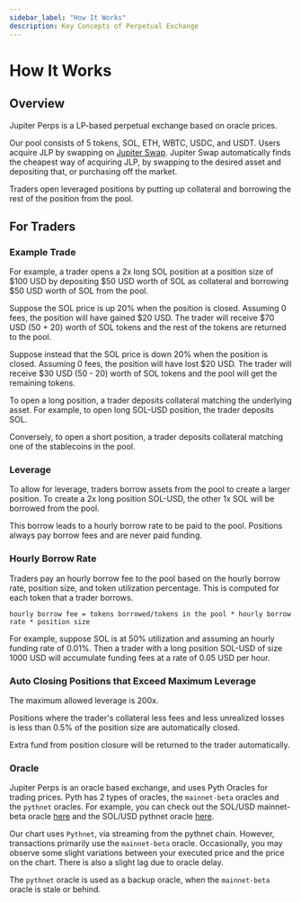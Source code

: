 ```yaml
---
sidebar_label: "How It Works"
description: Key Concepts of Perpetual Exchange
---
```


# How It Works

## Overview

Jupiter Perps is a LP-based perpetual exchange based on oracle prices.

Our pool consists of 5 tokens, SOL, ETH, WBTC, USDC, and USDT. Users acquire JLP by swapping on [Jupiter Swap](https://jup.ag/swap/USDC-JLP). Jupiter Swap automatically finds the cheapest way of acquiring JLP, by swapping to the desired asset and depositing that, or purchasing off the market. 

Traders open leveraged positions by putting up collateral and borrowing
the rest of the position from the pool. 

## For Traders

### Example Trade

For example, a trader opens a 2x long SOL position at a position size of $100
USD by depositing $50 USD worth of SOL as collateral and borrowing $50 USD
worth of SOL from the pool.

Suppose the SOL price is up 20% when the position is closed. Assuming 0 fees,
the position will have gained $20 USD. The trader will receive $70 USD (50 + 20)
worth of SOL tokens and the rest of the tokens are returned to the pool.

Suppose instead that the SOL price is down 20% when the position is closed.
Assuming 0 fees, the position will have lost $20 USD. The trader will receive
$30 USD (50 - 20) worth of SOL tokens and the pool will get the remaining
tokens.

To open a long position, a trader deposits collateral matching the underlying
asset. For example, to open long SOL-USD position, the trader deposits SOL.

Conversely, to open a short position, a trader deposits collateral matching one
of the stablecoins in the pool.

### Leverage 

To allow for leverage, traders borrow assets from the pool to create a
larger position. To create a 2x long position SOL-USD, the other 1x SOL will be
borrowed from the pool.

This borrow leads to a hourly borrow rate to be paid to the pool. Positions always pay borrow fees and are never paid funding. 

### Hourly Borrow Rate

Traders pay an hourly borrow fee to the pool based on the hourly borrow rate, position size, and
token utilization percentage. This is computed for each token that a trader borrows.

`hourly borrow fee = tokens borrowed/tokens in the pool * hourly borrow rate * position size`

For example, suppose SOL is at 50% utilization and assuming an hourly funding
rate of 0.01%. Then a trader with a long position SOL-USD of size 1000 USD will
accumulate funding fees at a rate of 0.05 USD per hour.

### Auto Closing Positions that Exceed Maximum Leverage

The maximum allowed leverage is 200x.

Positions where the trader's collateral less fees and less unrealized losses is
less than 0.5% of the position size are automatically closed.

Extra fund from position closure will be returned to the trader automatically.

### Oracle

Jupiter Perps is an oracle based exchange, and uses Pyth Oracles for trading prices. Pyth has 2 types of oracles, the `mainnet-beta` oracles and the `pythnet` oracles. For example, you can check out the SOL/USD mainnet-beta oracle [here](https://pyth.network/price-feeds/crypto-sol-usd?cluster=solana-mainnet-beta) and the SOL/USD pythnet oracle [here](https://pyth.network/price-feeds/crypto-sol-usd?cluster=pythnet).

Our chart uses `Pythnet`, via streaming from the pythnet chain. However, transactions primarily use the `mainnet-beta` oracle. Occasionally, you may observe some slight variations between your executed price and the price on the chart. There is also a  slight lag due to oracle delay. 

The `pythnet` oracle is used as a backup oracle, when the `mainnet-beta` oracle is stale or behind.
